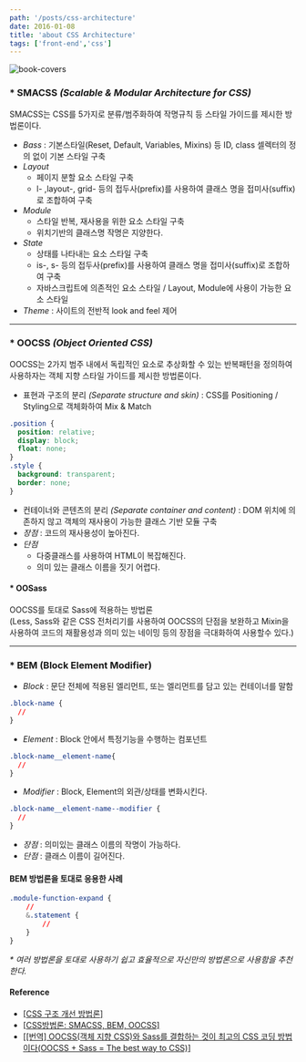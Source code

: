```yaml
---
path: '/posts/css-architecture'
date: 2016-01-08
title: 'about CSS Architecture'
tags: ['front-end','css']
---
```


![book-covers](https://cloud.githubusercontent.com/assets/24470477/23197921/008b44ce-f907-11e6-81b5-1a69131fc1e9.png)


### * SMACSS _(Scalable & Modular Architecture for CSS)_
SMACSS는 CSS를 5가지로 분류/범주화하여 작명규칙 등 스타일 가이드를 제시한 방법론이다.

  - *Bass* : 기본스타일(Reset, Default, Variables, Mixins) 등 ID, class 셀렉터의 정의 없이 기본 스타일 구축
  - *Layout* 
    - 페이지 분할 요소 스타일 구축
    - l- ,layout-, grid- 등의 접두사(prefix)를 사용하여 클래스 명을 접미사(suffix)로 조합하여 구축
  - *Module* 
    - 스타일 반복, 재사용을 위한 요소 스타일 구축
    - 위치기반의 클래스명 작명은 지양한다.
  - *State*
    - 상태를 나타내는 요소 스타일 구축
    - is-, s- 등의 접두사(prefix)를 사용하여 클래스 명을 접미사(suffix)로 조합하여 구축
    - 자바스크립트에 의존적인 요소 스타일 / Layout, Module에 사용이 가능한 요소 스타일
  - *Theme* : 사이트의 전반적 look and feel 제어
  
- - -

### * OOCSS _(Object Oriented CSS)_
OOCSS는 2가지 범주 내에서 독립적인 요소로 추상화할 수 있는 반복패턴을 정의하여 사용하자는 객체 지향 스타일 가이드를 제시한 방법론이다.

- 표현과 구조의 분리 _(Separate structure and skin)_ : CSS를 Positioning / Styling으로 객체화하여 Mix & Match 
  
```css
.position {
  position: relative;
  display: block;
  float: none;
}
.style {
  background: transparent;
  border: none; 
}
```
  - 컨테이너와 콘텐츠의 분리 _(Separate container and content)_ : DOM 위치에 의존하지 않고 객체의 재사용이 가능한 클래스 기반 모듈 구축
  - *장점* : 코드의 재사용성이 높아진다.
  - *단점*
    - 다중클래스를 사용하여 HTML이 복잡해진다.
    - 의미 있는 클래스 이름을 짓기 어렵다.
    
#### * OOSass
OOCSS를 토대로 Sass에 적용하는 방법론<br>
(Less, Sass와 같은 CSS 전처리기를 사용하여 OOCSS의 단점을 보완하고 Mixin을 사용하여 코드의 재활용성과 의미 있는 네이밍 등의 장점을 극대화하여 사용할수 있다.)

- - -

### * BEM (Block Element Modifier)

  - *Block* : 문단 전체에 적용된 엘리먼트, 또는 엘리먼트를 담고 있는 컨테이너를 말함
  
```css
.block-name {
  //
}
```
- *Element* : Block 안에서 특정기능을 수행하는 컴포넌트

```css
.block-name__element-name{
  //
}
```
- *Modifier* : Block, Element의 외관/상태를 변화시킨다.

```css
.block-name__element-name--modifier {
  //
}
  ```
  - *장점* : 의미있는 클래스 이름의 작명이 가능하다.
  - *단점* : 클래스 이름이 길어진다.


#### BEM 방법론을 토대로 응용한 사례
```css
.module-function-expand {
	//
	&.statement {
		//
	}
}
```

_* 여러 방법론을 토대로 사용하기 쉽고 효율적으로 자신만의 방법론으로 사용함을 추천한다._

#### Reference
- [[CSS 구조 개선 방법론]](http://itzone.tistory.com/569)
- [[CSS방법론: SMACSS, BEM, OOCSS]](http://wit.nts-corp.com/2015/04/16/3538)
- [[[번역] OOCSS(객체 지향 CSS)와 Sass를 결합하는 것이 최고의 CSS 코딩 방법이다(OOCSS + Sass = The best way to CSS)]](http://mytory.net/archives/8986)
